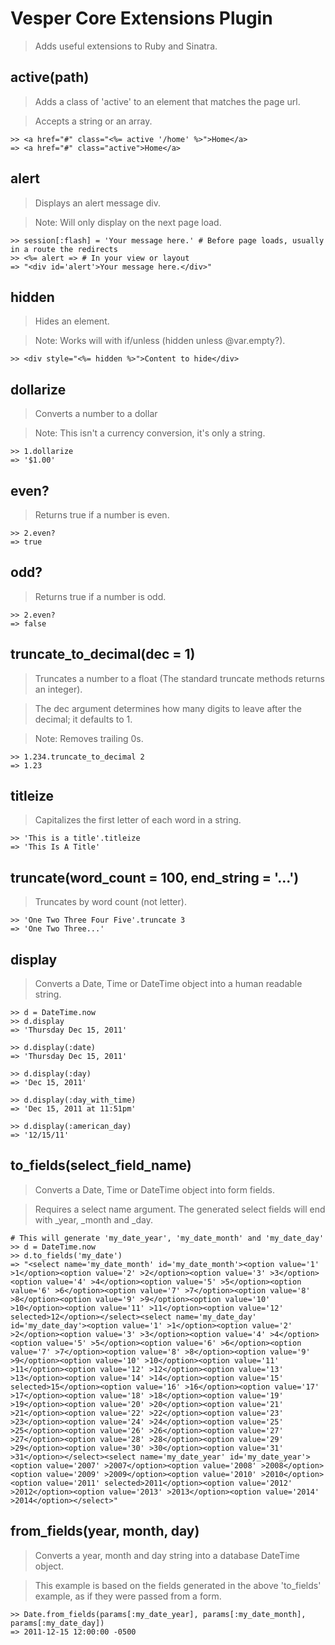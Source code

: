 Vesper Core Extensions Plugin
=============================
> Adds useful extensions to Ruby and Sinatra.


active(path)
------------
> Adds a class of 'active' to an element that matches the page url.

> Accepts a string or an array.

	>> <a href="#" class="<%= active '/home' %>">Home</a>
	=> <a href="#" class="active">Home</a>


alert
-----
> Displays an alert message div.

> Note: Will only display on the next page load.

	>> session[:flash] = 'Your message here.' # Before page loads, usually in a route the redirects
	>> <%= alert => # In your view or layout
	=> "<div id='alert'>Your message here.</div>"


hidden
------
> Hides an element.

> Note: Works will with if/unless (hidden unless @var.empty?).

	>> <div style="<%= hidden %>">Content to hide</div>


dollarize
---------
> Converts a number to a dollar

> Note: This isn't a currency conversion, it's only a string.

	>> 1.dollarize
	=> '$1.00'


even?
-----
> Returns true if a number is even.

	>> 2.even?
	=> true


odd?
----
> Returns true if a number is odd.

	>> 2.even?
	=> false


truncate_to_decimal(dec = 1)
----------------------------
> Truncates a number to a float (The standard truncate methods returns an integer).

> The dec argument determines how many digits to leave after the decimal; it defaults to 1.

> Note: Removes trailing 0s.

	>> 1.234.truncate_to_decimal 2
	=> 1.23


titleize
--------
> Capitalizes the first letter of each word in a string.

	>> 'This is a title'.titleize
	=> 'This Is A Title'


truncate(word_count = 100, end_string = '...')
----------------------------------------------
> Truncates by word count (not letter).

	>> 'One Two Three Four Five'.truncate 3
	=> 'One Two Three...'


display
-------
> Converts a Date, Time or DateTime object into a human readable string.

    >> d = DateTime.now
    >> d.display
	=> 'Thursday Dec 15, 2011'
	
	>> d.display(:date)
	=> 'Thursday Dec 15, 2011'
	
	>> d.display(:day)
	=> 'Dec 15, 2011'
	
	>> d.display(:day_with_time)
	=> 'Dec 15, 2011 at 11:51pm'
	
	>> d.display(:american_day)
	=> '12/15/11'


to_fields(select_field_name)
----------------------------
> Converts a Date, Time or DateTime object into form fields.

> Requires a select name argument. The generated select fields will end with _year, _month and _day.

	# This will generate 'my_date_year', 'my_date_month' and 'my_date_day'
    >> d = DateTime.now
	>> d.to_fields('my_date')
	=> "<select name='my_date_month' id='my_date_month'><option value='1' >1</option><option value='2' >2</option><option value='3' >3</option><option value='4' >4</option><option value='5' >5</option><option value='6' >6</option><option value='7' >7</option><option value='8' >8</option><option value='9' >9</option><option value='10' >10</option><option value='11' >11</option><option value='12' selected>12</option></select><select name='my_date_day' id='my_date_day'><option value='1' >1</option><option value='2' >2</option><option value='3' >3</option><option value='4' >4</option><option value='5' >5</option><option value='6' >6</option><option value='7' >7</option><option value='8' >8</option><option value='9' >9</option><option value='10' >10</option><option value='11' >11</option><option value='12' >12</option><option value='13' >13</option><option value='14' >14</option><option value='15' selected>15</option><option value='16' >16</option><option value='17' >17</option><option value='18' >18</option><option value='19' >19</option><option value='20' >20</option><option value='21' >21</option><option value='22' >22</option><option value='23' >23</option><option value='24' >24</option><option value='25' >25</option><option value='26' >26</option><option value='27' >27</option><option value='28' >28</option><option value='29' >29</option><option value='30' >30</option><option value='31' >31</option></select><select name='my_date_year' id='my_date_year'><option value='2007' >2007</option><option value='2008' >2008</option><option value='2009' >2009</option><option value='2010' >2010</option><option value='2011' selected>2011</option><option value='2012' >2012</option><option value='2013' >2013</option><option value='2014' >2014</option></select>"


from_fields(year, month, day)
-----------------------------
> Converts a year, month and day string into a database DateTime object.

> This example is based on the fields generated in the above 'to_fields' example, as if they were passed from a form.

    >> Date.from_fields(params[:my_date_year], params[:my_date_month], params[:my_date_day])
	=> 2011-12-15 12:00:00 -0500